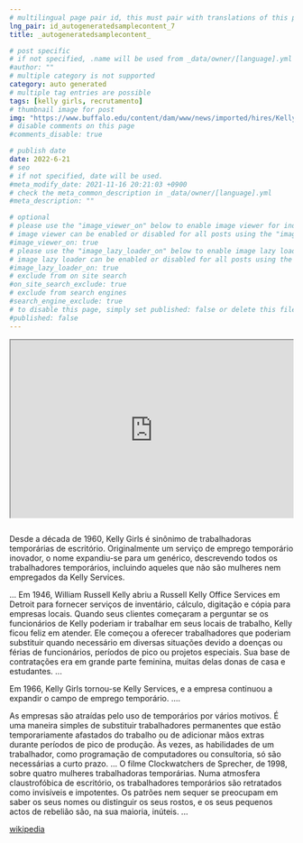 ```yaml
---
# multilingual page pair id, this must pair with translations of this page. (This name must be unique)
lng_pair: id_autogeneratedsamplecontent_7
title: _autogeneratedsamplecontent_

# post specific
# if not specified, .name will be used from _data/owner/[language].yml
#author: ""
# multiple category is not supported
category: auto generated
# multiple tag entries are possible
tags: [kelly girls, recrutamento]
# thumbnail image for post
img: "https://www.buffalo.edu/content/dam/www/news/imported/hires/KellyGirls.jpg"
# disable comments on this page
#comments_disable: true

# publish date
date: 2022-6-21
# seo
# if not specified, date will be used.
#meta_modify_date: 2021-11-16 20:21:03 +0900
# check the meta_common_description in _data/owner/[language].yml
#meta_description: ""

# optional
# please use the "image_viewer_on" below to enable image viewer for individual pages or posts (_posts/ or [language]/_posts folders).
# image viewer can be enabled or disabled for all posts using the "image_viewer_posts: true" setting in _data/conf/main.yml.
#image_viewer_on: true
# please use the "image_lazy_loader_on" below to enable image lazy loader for individual pages or posts (_posts/ or [language]/_posts folders).
# image lazy loader can be enabled or disabled for all posts using the "image_lazy_loader_posts: true" setting in _data/conf/main.yml.
#image_lazy_loader_on: true
# exclude from on site search
#on_site_search_exclude: true
# exclude from search engines
#search_engine_exclude: true
# to disable this page, simply set published: false or delete this file
#published: false
---
```


<div style="position:relative;padding-bottom:56.25%;padding-top:35px;height:0;margin-bottom:2em;overflow:hidden">

<iframe style="position:absolute;top:0;left:0;width:100%;height:100%"  src="https://www.youtube.com/embed/5hIAPYm_NiI?si=cmOLqmWqhUfUA2WR" title="YouTube video player"  allowfullscreen></iframe>

</div>

Desde a década de 1960, Kelly Girls é sinônimo de trabalhadoras temporárias de escritório. Originalmente um serviço de emprego temporário inovador, o nome expandiu-se para um genérico, descrevendo todos os trabalhadores temporários, incluindo aqueles que não são mulheres nem empregados da Kelly Services.

...
Em 1946, William Russell Kelly abriu a Russell Kelly Office Services em Detroit para fornecer serviços de inventário, cálculo, digitação e cópia para empresas locais. Quando seus clientes começaram a perguntar se os funcionários de Kelly poderiam ir trabalhar em seus locais de trabalho, Kelly ficou feliz em atender. Ele começou a oferecer trabalhadores que poderiam substituir quando necessário em diversas situações devido a doenças ou férias de funcionários, períodos de pico ou projetos especiais. Sua base de contratações era em grande parte feminina, muitas delas donas de casa e estudantes.
...

Em 1966, Kelly Girls tornou-se Kelly Services, e a empresa continuou a expandir o campo de emprego temporário.
....

As empresas são atraídas pelo uso de temporários por vários motivos. É uma maneira simples de substituir trabalhadores permanentes que estão temporariamente afastados do trabalho ou de adicionar mãos extras durante períodos de pico de produção. Às vezes, as habilidades de um trabalhador, como programação de computadores ou consultoria, só são necessárias a curto prazo.
...
O filme Clockwatchers de Sprecher, de 1998, sobre quatro mulheres trabalhadoras temporárias. Numa atmosfera claustrofóbica de escritório, os trabalhadores temporários são retratados como invisíveis e impotentes. Os patrões nem sequer se preocupam em saber os seus nomes ou distinguir os seus rostos, e os seus pequenos actos de rebelião são, na sua maioria, inúteis.
...

[wikipedia](https://www.encyclopedia.com/media/encyclopedias-almanacs-transcripts-and-maps/kelly-girls)
